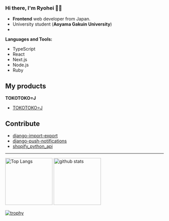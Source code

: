 ### Hi there, I'm Ryohei 👋👋

- **Frontend** web developer from Japan.
- University student (**Aoyama Gakuin University**)
- 
**Languages and Tools:**

- TypeScript
- React
- Next.js
- Node.js
- Ruby

## My products

**TOKOTOKO=J**


* [TOKOTOKO=J](https://tokotokoj.vercel.app)

<!--
**shimakaze-git/shimakaze-git** is a ✨ _special_ ✨ repository because its `README.md` (this file) appears on your GitHub profile.

Here are some ideas to get you started:

- 🔭 I’m currently working on ...
- 🌱 I’m currently learning ...
- 👯 I’m looking to collaborate on ...
- 🤔 I’m looking for help with ...
- 💬 Ask me about ...
- 📫 How to reach me: ...
- 😄 Pronouns: ...
- ⚡ Fun fact: ...
-->

## Contribute

* [django-import-export](https://github.com/django-import-export/django-import-export)
* [django-push-notifications](https://github.com/jazzband/django-push-notifications)
* [shopify_python_api](https://github.com/Shopify/shopify_python_api/)

---


<p align="left"> 
  <img alt="Top Langs" height="150px" src="https://github-readme-stats.vercel.app/api/top-langs/?username=kumaaa1212&layout=compact&show_icons=true&theme=onedark" />
  <img alt="github stats" height="150px" src="https://github-readme-stats.vercel.app/api?username=kumaaa1212&theme=onedark&show_icons=ture" />
</p>


[![trophy](https://github-profile-trophy.vercel.app/?username=kumaaa1212&theme=onedark&column=7
)](https://github.com/ryo-ma/github-profile-trophy)


